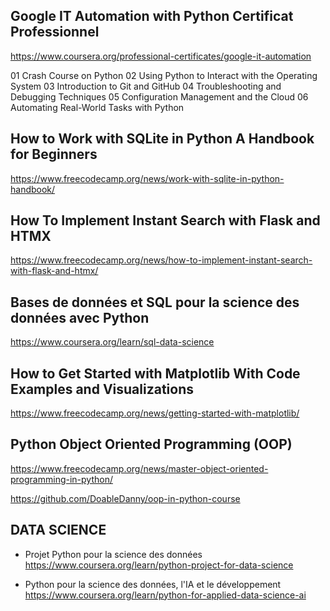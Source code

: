 
## Google IT Automation with Python Certificat Professionnel
https://www.coursera.org/professional-certificates/google-it-automation

01 Crash Course on Python
02 Using Python to Interact with the Operating System
03 Introduction to Git and GitHub
04 Troubleshooting and Debugging Techniques
05 Configuration Management and the Cloud
06 Automating Real-World Tasks with Python

## How to Work with SQLite in Python A Handbook for Beginners
https://www.freecodecamp.org/news/work-with-sqlite-in-python-handbook/


## How To Implement Instant Search with Flask and HTMX
https://www.freecodecamp.org/news/how-to-implement-instant-search-with-flask-and-htmx/

## Bases de données et SQL pour la science des données avec Python
https://www.coursera.org/learn/sql-data-science

## How to Get Started with Matplotlib With Code Examples and Visualizations
https://www.freecodecamp.org/news/getting-started-with-matplotlib/

## Python Object Oriented Programming (OOP)
https://www.freecodecamp.org/news/master-object-oriented-programming-in-python/

https://github.com/DoableDanny/oop-in-python-course


## DATA SCIENCE

- Projet Python pour la science des données
https://www.coursera.org/learn/python-project-for-data-science

- Python pour la science des données, l'IA et le développement
https://www.coursera.org/learn/python-for-applied-data-science-ai